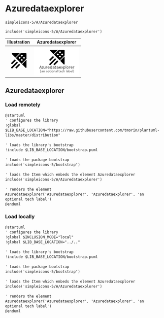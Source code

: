 # Azuredataexplorer


```text
simpleicons-5/A/Azuredataexplorer
```

```text
include('simpleicons-5/A/Azuredataexplorer')
```



| Illustration | Azuredataexplorer |
| :---: | :---: |
| ![illustration for Illustration](../../simpleicons-5/A/Azuredataexplorer.png) | ![illustration for Azuredataexplorer](../../simpleicons-5/A/Azuredataexplorer.Local.png) |




## Azuredataexplorer

### Load remotely
```plantuml
@startuml
' configures the library
!global $LIB_BASE_LOCATION="https://raw.githubusercontent.com/tmorin/plantuml-libs/master/distribution"

' loads the library's bootstrap
!include $LIB_BASE_LOCATION/bootstrap.puml

' loads the package bootstrap
include('simpleicons-5/bootstrap')

' loads the Item which embeds the element Azuredataexplorer
include('simpleicons-5/A/Azuredataexplorer')

' renders the element
Azuredataexplorer('Azuredataexplorer', 'Azuredataexplorer', 'an optional tech label')
@enduml
```

### Load locally
```plantuml
@startuml
' configures the library
!global $INCLUSION_MODE="local"
!global $LIB_BASE_LOCATION="../.."

' loads the library's bootstrap
!include $LIB_BASE_LOCATION/bootstrap.puml

' loads the package bootstrap
include('simpleicons-5/bootstrap')

' loads the Item which embeds the element Azuredataexplorer
include('simpleicons-5/A/Azuredataexplorer')

' renders the element
Azuredataexplorer('Azuredataexplorer', 'Azuredataexplorer', 'an optional tech label')
@enduml
```

